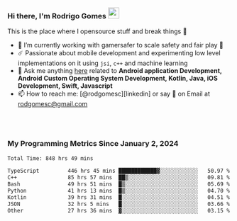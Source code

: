 
### Hi there, I'm Rodrigo Gomes <img src="https://media.giphy.com/media/hvRJCLFzcasrR4ia7z/giphy.gif" width="25px">
This is the place where I opensource stuff and break things 🤣
- 🔭 I’m currently working with gamersafer to scale safety and fair play 💜
- ☄️ Passionate about mobile development and experimenting low level implementations on it using `jsi`, `c++` and machine learning
- 💬 Ask me anything [here](https://github.com/rodgomesc/rodgomesc/issues) related to <b>Android application Development, Android Custom Operating System Development, Kotlin, Java, iOS Development, Swift, Javascript</b>
- 📫 How to reach me: [@rodgomesc][linkedin] or say 👋 on Email at [rodgomesc@gmail.com](mailto:rodgomesc@gmail.com)


<br/>

<!-- 
<picture>
  <img src="/github-metrics.svg" alt="Metrics">
</picture>
-->

</br>

### My Programming Metrics Since January 2, 2024 


<!--START_SECTION:waka-->

```txt
Total Time: 848 hrs 49 mins

TypeScript         446 hrs 45 mins ████████████▓░░░░░░░░░░░░   50.97 %
C++                85 hrs 57 mins  ██▒░░░░░░░░░░░░░░░░░░░░░░   09.81 %
Bash               49 hrs 51 mins  █▒░░░░░░░░░░░░░░░░░░░░░░░   05.69 %
Python             41 hrs 13 mins  █▒░░░░░░░░░░░░░░░░░░░░░░░   04.70 %
Kotlin             39 hrs 31 mins  █░░░░░░░░░░░░░░░░░░░░░░░░   04.51 %
JSON               32 hrs 5 mins   █░░░░░░░░░░░░░░░░░░░░░░░░   03.66 %
Other              27 hrs 36 mins  ▓░░░░░░░░░░░░░░░░░░░░░░░░   03.15 %
```

<!--END_SECTION:waka-->
